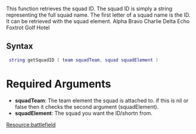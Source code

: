 This function retrieves the squad ID. The squad ID is simply a string representing the full squad name. The first letter of a squad name is the ID. It can be retrieved with the squad element.
Alpha Bravo Charlie Delta Echo Foxtrot Golf Hotel

Syntax
------

``` lua
 string getSquadID ( team squadTeam, squad squadElement ) 
```

Required Arguments
==================

-   **squadTeam**: The team element the squad is attached to. if this is nil or false then it checks the second argument (squadElement).
-   **squadElement**: The squad you want the ID/shortn from.

[<Resource:battlefield>](/docs/resource-battlefield.md "wikilink")

